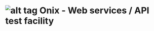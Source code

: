 ![alt tag](https://github.com/olfactoryninja/blob/master/onix/onix.jpg)
Onix - Web services / API test facility
=======================================